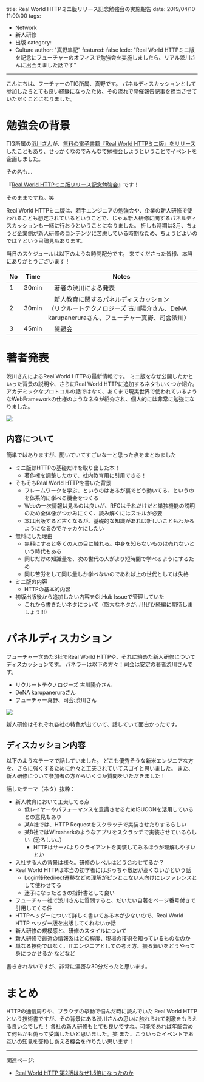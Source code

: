 title: Real World HTTPミニ版リリース記念勉強会の実施報告
date: 2019/04/10 11:00:00
tags:
  - Network
  - 新人研修
  - 出版
category:
  - Culture
author: "真野隼記"
featured: false
lede: "Real World HTTPミニ版を記念にフューチャーのオフィスで勉強会を実施しましたら、リアル渋川さんに出会えました話です"
---

こんにちは、フーチャーのTIG所属、真野です。
パネルディスカッションとして参加したらとても良い経験になったため、その流れで開催報告記事を担当させていただくことになりました。


# 勉強会の背景

TIG所属の[渋川さん](https://twitter.com/shibu_jp)が、[無料の電子書籍『Real World HTTPミニ版』をリリース](https://www.oreilly.co.jp/community/blog/2019/03/real-world-http-mini-released.html)したこともあり、せっかくなのでみんなで勉強会しようということでイベントを企画しました。

その名も...

『[Real World HTTPミニ版リリース記念勉強会](https://future.connpass.com/event/123910)』です！

そのままですね。笑

Real World HTTPミニ版は、若手エンジニアの勉強会や、企業の新人研修で使われることも想定されているということで、じゃぁ新人研修に関するパネルディスカッションも一緒に行おうということになりました。
折しも時期は3月、ちょうど企業側が新人研修のコンテンツに苦慮している時期なため、ちょうどよいのでは？という目論見もあります。

当日のスケジュールは以下のような時間配分です。
来てくださった皆様、本当にありがとうございます！

|  No | Time       |    Notes                   |
|-----|------------|----------------------------|
| 1   | 30min      |　著者の渋川による発表             |
| 2   | 30min      |　新人教育に関するパネルディスカッション<br>（リクルートテクノロジーズ 古川陽介さん、DeNA karupaneruraさん、フューチャー真野、司会渋川）         |
| 3   | 45min      |　懇親会                       |


# 著者発表

渋川さんによるReal World HTTPの最新情報です。
ミニ版をなぜ公開したかといった背景の説明や、さらにReal World HTTPに追加するネタもいくつか紹介。
アカデミックなプロトコルの話ではなく、あくまで現実世界で使われているようなWebFrameworkの仕様のようなネタが紹介され、個人的には非常に勉強になりました。

<img src="/images/20190410/shibukawa.jpg">

## 内容について

簡単ではありますが、聞いていてすごいなーと思った点をまとめました

* ミニ版はHTTPの基礎だけを取り出した本！
  * 著作権を調整したので、社内教育用に引用できる！
* そもそもReal World HTTPを書いた背景
  * フレームワークを学ぶ、というのはあるが裏でどう動いてる、というのを体系的に学べる機会をつくる
  * Webの一次情報は見るのは良いが、RFCはそれだけだと単独機能の説明のため全体像がつかみにくく、読み解くにはスキルが必要
  * 本は出版すると古くなるが、基礎的な知識があれば新しいこともわかるようになるのでキッカケにしたい
* 無料にした理由
  * 無料にすると多くの人の目に触れる。中身を知らないものは売れないという時代もある
  * 同じだけの知識量を、次の世代の人がより短時間で学べるようにするため
  * 同じ苦労をして同じ量しか学べないのであれば上の世代としては失格
* ミニ版の内容
  * HTTPの基本的内容
* 初版出版後から追加したい内容をGitHub Issueで管理していた
  * これから書きたいネタについて（膨大なネタが...!!!ぜひ続編に期待しましょう!!!)

  
# パネルディスカション

フューチャー含めた3社でReal World HTTPや、それに絡めた新人研修についてディスカッションです。
パネラーは以下の方々！司会は安定の著者渋川さんです。


* リクルートテクノロジーズ 古川陽介さん
* DeNA karupaneruraさん
* フューチャー真野、司会:渋川さん

<img src="/images/20190410/panel.jpg">

新人研修はそれぞれ各社の特色が出ていて、話していて面白かったです。


## ディスカッション内容

以下のようなテーマで話していました。
どこも優秀そうな新米エンジニアな方を、さらに強くするために色々と工夫されていてスゴイと思いました。
また、新人研修について参加者の方からいくつか質問をいただきました！


話したテーマ（ネタ）抜粋：

* 新人教育において工夫してる点
  * 低レイヤーやパフォーマンスを意識させるためISUCONを活用しているとの意見もあり
  * 某A社では、HTTP Requestをスクラッチで実装させたりするらしい
  * 某B社ではWiresharkのようなアプリをスクラッチで実装させているらしい（恐ろしい..）
    * HTTPはサーバよりクライアントを実装してみるほうが理解しやすいとか
* 入社する人の背景は様々。研修のレベルはどう合わせてるか？
* Real World HTTPは本当の初学者にはぶっちゃ敷居が高くないかという話
  * Login後Redirect遷移などの理解がピンとこない人向けにレファレンスとして使わせてる
  * 迷子になったときの指針書として良い
* フューチャー社で渋川さんに質問すると、だいたい自著をページ番号付きで引用してくる件
* HTTPヘッダーについて詳しく書いてある本が少ないので、Real World HTTP ヘッダー版を出版してくれないか話
* 新人研修の規模感と、研修のスタイルについて
* 新人研修で最近の情報系はどの程度、現場の技術を知っているものなのか
* 単なる技術ではなく、ITエンジニアとしての考え方、振る舞いをどうやって身につかせるか
などなど

書ききれないですが、非常に濃密な30分だったと思います。


# まとめ

HTTPの通信周りや、ブラウザの挙動で悩んだ時に読んでいた Real World HTTPという技術書ですが、その背景にある渋川さんの思いに触れられて刺激をもらえる良い会でした！
各社の新人研修もとても良いですね。可能であれば年齢含めて何もかも偽って受講したいと思いました。笑
また、こういったイベントでお互いの知見を交換しあえる機会を作りたい思います！


---

関連ページ:

* [Real World HTTP 第2版はなぜ1.5倍になったのか](/articles/20200421/)

